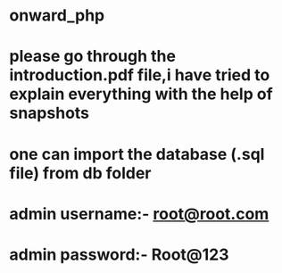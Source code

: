 # onward_php

# please go through the introduction.pdf file,i have tried to explain everything with the help of snapshots
# one can import the database (.sql file) from db folder

# admin username:- root@root.com
# admin password:- Root@123
